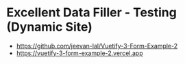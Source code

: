 # Excellent Data Filler - Testing (Dynamic Site)

- https://github.com/jeevan-lal/Vuetify-3-Form-Example-2
- https://vuetify-3-form-example-2.vercel.app
